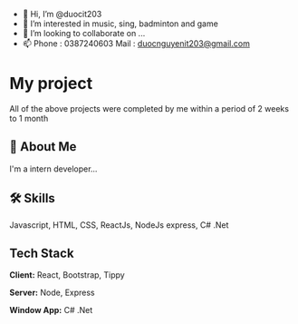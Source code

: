 - 👋 Hi, I’m @duocit203
- 👀 I’m interested in music, sing, badminton and game
- 💞️ I’m looking to collaborate on ...
- 📫 Phone : 0387240603
      Mail : duocnguyenit203@gmail.com

# My project

All of the above projects were completed by me within a period of 2 weeks to 1 month


## 🚀 About Me
I'm a intern developer...


## 🛠 Skills
Javascript, HTML, CSS, ReactJs, NodeJs express, C# .Net




## Tech Stack

**Client:** React, Bootstrap, Tippy

**Server:** Node, Express

**Window App:** C# .Net 

